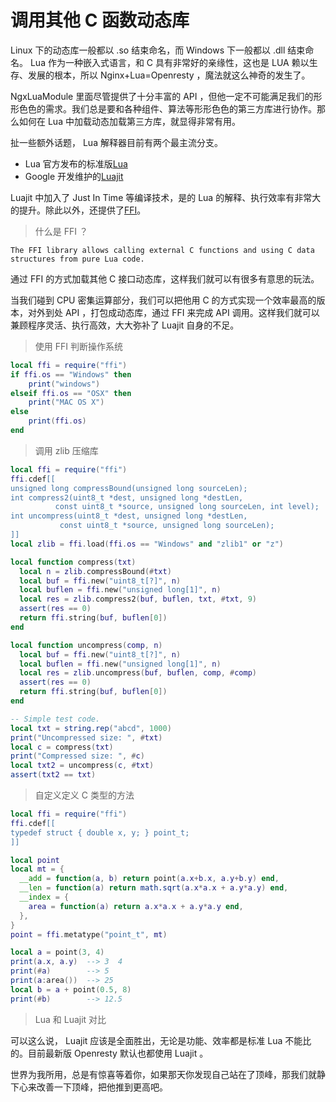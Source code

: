 # 调用其他 C 函数动态库

Linux 下的动态库一般都以 .so 结束命名，而 Windows 下一般都以 .dll 结束命名。 Lua 作为一种嵌入式语言，和 C 具有非常好的亲缘性，这也是 LUA 赖以生存、发展的根本，所以 Nginx+Lua=Openresty ，魔法就这么神奇的发生了。

NgxLuaModule 里面尽管提供了十分丰富的 API ，但他一定不可能满足我们的形形色色的需求。我们总是要和各种组件、算法等形形色色的第三方库进行协作。那么如何在 Lua 中加载动态加载第三方库，就显得非常有用。

扯一些额外话题， Lua 解释器目前有两个最主流分支。

* Lua 官方发布的标准版[Lua](http://lua.org/)
* Google 开发维护的[Luajit](http://luajit.org/index.html)

Luajit 中加入了 Just In Time 等编译技术，是的 Lua 的解释、执行效率有非常大的提升。除此以外，还提供了[FFI](http://luajit.org/ext_ffi.html)。

> 什么是 FFI ？

```
The FFI library allows calling external C functions and using C data 
structures from pure Lua code.
```

通过 FFI 的方式加载其他 C 接口动态库，这样我们就可以有很多有意思的玩法。

当我们碰到 CPU 密集运算部分，我们可以把他用 C 的方式实现一个效率最高的版本，对外到处 API ，打包成动态库，通过 FFI 来完成 API 调用。这样我们就可以兼顾程序灵活、执行高效，大大弥补了 Luajit 自身的不足。

> 使用 FFI 判断操作系统

```lua
local ffi = require("ffi")
if ffi.os == "Windows" then
    print("windows")
elseif ffi.os == "OSX" then
    print("MAC OS X")
else
    print(ffi.os)
end
```

> 调用 zlib 压缩库

```lua
local ffi = require("ffi")
ffi.cdef[[
unsigned long compressBound(unsigned long sourceLen);
int compress2(uint8_t *dest, unsigned long *destLen,
          const uint8_t *source, unsigned long sourceLen, int level);
int uncompress(uint8_t *dest, unsigned long *destLen,
           const uint8_t *source, unsigned long sourceLen);
]]
local zlib = ffi.load(ffi.os == "Windows" and "zlib1" or "z")

local function compress(txt)
  local n = zlib.compressBound(#txt)
  local buf = ffi.new("uint8_t[?]", n)
  local buflen = ffi.new("unsigned long[1]", n)
  local res = zlib.compress2(buf, buflen, txt, #txt, 9)
  assert(res == 0)
  return ffi.string(buf, buflen[0])
end

local function uncompress(comp, n)
  local buf = ffi.new("uint8_t[?]", n)
  local buflen = ffi.new("unsigned long[1]", n)
  local res = zlib.uncompress(buf, buflen, comp, #comp)
  assert(res == 0)
  return ffi.string(buf, buflen[0])
end

-- Simple test code.
local txt = string.rep("abcd", 1000)
print("Uncompressed size: ", #txt)
local c = compress(txt)
print("Compressed size: ", #c)
local txt2 = uncompress(c, #txt)
assert(txt2 == txt)
```

> 自定义定义 C 类型的方法

```lua
local ffi = require("ffi")
ffi.cdef[[
typedef struct { double x, y; } point_t;
]]

local point
local mt = {
  __add = function(a, b) return point(a.x+b.x, a.y+b.y) end,
  __len = function(a) return math.sqrt(a.x*a.x + a.y*a.y) end,
  __index = {
    area = function(a) return a.x*a.x + a.y*a.y end,
  },
}
point = ffi.metatype("point_t", mt)

local a = point(3, 4)
print(a.x, a.y)  --> 3  4
print(#a)        --> 5
print(a:area())  --> 25
local b = a + point(0.5, 8)
print(#b)        --> 12.5
```

> Lua 和 Luajit 对比

可以这么说， Luajit 应该是全面胜出，无论是功能、效率都是标准 Lua 不能比的。目前最新版 Openresty 默认也都使用 Luajit 。

世界为我所用，总是有惊喜等着你，如果那天你发现自己站在了顶峰，那我们就静下心来改善一下顶峰，把他推到更高吧。


